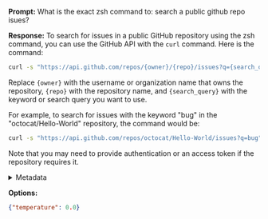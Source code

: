 **Prompt:**
What is the exact zsh command to: search a public github repo isues?

**Response:**
To search for issues in a public GitHub repository using the zsh command, you can use the GitHub API with the `curl` command. Here is the command:

```zsh
curl -s "https://api.github.com/repos/{owner}/{repo}/issues?q={search_query}"
```

Replace `{owner}` with the username or organization name that owns the repository, `{repo}` with the repository name, and `{search_query}` with the keyword or search query you want to use.

For example, to search for issues with the keyword "bug" in the "octocat/Hello-World" repository, the command would be:

```zsh
curl -s "https://api.github.com/repos/octocat/Hello-World/issues?q=bug"
```

Note that you may need to provide authentication or an access token if the repository requires it.

<details><summary>Metadata</summary>

- Duration: 6289 ms
- Datetime: 2023-08-15T19:26:35.130685
- Model: gpt-3.5-turbo-0613

</details>

**Options:**
```json
{"temperature": 0.0}
```

